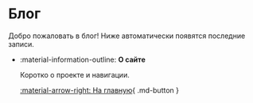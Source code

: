 # Блог

Добро пожаловать в блог! Ниже автоматически появятся последние записи.

<div class="grid cards" markdown="1">

-   :material-information-outline: **О сайте**
    
    Коротко о проекте и навигации.

    [:material-arrow-right: На главную](../index.md){ .md-button }


</div>

